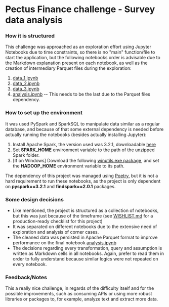 # Pectus Finance challenge - Survey data analysis

### How it is structured

This challenge was approached as an exploration effort using Jupyter Notebooks due to time constraints, so there is no "main" function/file to start the application, but the following notebooks order is advisable due to the Markdown explanation present on each notebook, as well as the creation of intermediary Parquet files during the exploration:

1. [data_1.ipynb](./data_1.ipynb)
2. [data_2.ipynb](./data_2.ipynb)
3. [data_3.ipynb](./data_3.ipynb)
4. [analysis.ipynb](./analyses.ipynb) -- This needs to be the last due to the Parquet files dependency.

### How to set up the environment

It was used PySpark and SparkSQL to manipulate data similar as a regular database, and because of that some external dependency is needed before actually running the notebooks (besides actually installing Jupyter):

1. Install Apache Spark, the version used was 3.2.1, downloadable [here](https://www.apache.org/dyn/closer.lua/spark/spark-3.2.1/spark-3.2.1-bin-hadoop2.7.tgz)
2. Set **SPARK_HOME** environment variable to the path of the unzipped Spark folder.
3. [If on Windows] Download the following [winutils.exe package](https://github.com/steveloughran/winutils/tree/master/hadoop-2.7.1), and set the **HADOOP_HOME** environment variable to its path.

The dependency of this project was managed using [Poetry](https://python-poetry.org/), but it is not a hard requirement to run these notebooks, as the project is only dependent on **pyspark==3.2.1** and **findspark==2.0.1** packages.

### Some design decisions

- Like mentioned, the project is structured as a collection of notebooks, but this was just because of the timeframe (see [WISHLIST.md](./WISHLIST.md) for a production-ready checklist for this project)
- It was separated on different notebooks due to the extensive need of exploration and analysis of corner cases.
- The cleaned data was persisted in Apache Parquet format to improve performance on the final notebook [analysis.ipynb](./analyses.ipynb)
- The decisions regarding every transformation, query and assumption is written as Markdown cells in all notebooks. Again, prefer to read them in order to fully understand because similar logics were not repeated on every notebook.

### Feedback/Notes

This a really nice challenge, in regards of the difficulty itself and for the possible improvements, such as consuming APIs or using more robust libraries or packages to, for example, analyze text and extract more data.
